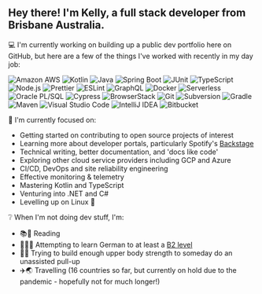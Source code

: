 <!--
**kaije/kaije** is a ✨ _special_ ✨ repository because its `README.md` (this file) appears on your GitHub profile.
-->

## Hey there! I'm Kelly, a full stack developer from Brisbane Australia.

💻 I'm currently working on building up a public dev portfolio here on GitHub, but here are a few of the things I've worked with recently in my day job:

<p>
  <img alt="Amazon AWS" src="https://img.shields.io/badge/Amazon AWS-EC7211?logo=amazon-aws&logoColor=white&style=for-the-badge" />
  <img alt="Kotlin" src="https://img.shields.io/badge/Kotlin-7F52FF?logo=kotlin&logoColor=white&style=for-the-badge" />
  <img alt="Java" src="https://img.shields.io/badge/Java-F80000?logo=oracle&logoColor=white&style=for-the-badge" />
  <img alt="Spring Boot" src="https://img.shields.io/badge/Spring Boot-6DB33F?logo=Spring&logoColor=white&style=for-the-badge" />
  <img alt="JUnit" src="https://img.shields.io/badge/JUnit-25A162?logo=cypress&logoColor=white&style=for-the-badge" />  
  <img alt="TypeScript" src="https://img.shields.io/badge/TypeScript-007ACC?logo=typescript&logoColor=white&style=for-the-badge" />
  <img alt="Node.js" src="https://img.shields.io/badge/Node.js-339933?logo=Node.js&logoColor=white&style=for-the-badge" />
  <img alt="Prettier" src="https://img.shields.io/badge/Prettier-F7B93E?logo=prettier&logoColor=white&style=for-the-badge" />
  <img alt="ESLint" src="https://img.shields.io/badge/ESLint-4B32C3?logo=eslint&logoColor=white&style=for-the-badge" />  
  <img alt="GraphQL" src="https://img.shields.io/badge/GraphQL-E10098?logo=graphql&logoColor=white&style=for-the-badge" />
  <img alt="Docker" src="https://img.shields.io/badge/Docker-2496ED?logo=docker&logoColor=white&style=for-the-badge" />
  <img alt="Serverless" src="https://img.shields.io/badge/Serverless-FD5750?logo=serverless&logoColor=white&style=for-the-badge" /> 
  <img alt="Oracle PL/SQL" src="https://img.shields.io/badge/Oracle PL/SQL-F80000?logo=oracle&logoColor=white&style=for-the-badge" />
  <img alt="Cypress" src="https://img.shields.io/badge/Cypress-17202C?logo=cypress&logoColor=white&style=for-the-badge" />
  <img alt="BrowserStack" src="https://img.shields.io/badge/BrowserStack-232F3E?logo=browserstack&logoColor=white&style=for-the-badge" />  
  <img alt="Git" src="https://img.shields.io/badge/Git-F05032?logo=git&logoColor=white&style=for-the-badge" />
  <img alt="Subversion" src="https://img.shields.io/badge/Subversion-809CC9?logo=subversion&logoColor=white&style=for-the-badge" />
  <img alt="Gradle" src="https://img.shields.io/badge/Gradle-02303A?logo=gradle&logoColor=white&style=for-the-badge" />
  <img alt="Maven" src="https://img.shields.io/badge/Maven-C71A36?logo=apache-maven&logoColor=white&style=for-the-badge" />  
  <img alt="Visual Studio Code" src="https://img.shields.io/badge/Visual Studio Code-007ACC?logo=visual-studio-code&logoColor=white&style=for-the-badge" />  
  <img alt="IntelliJ IDEA" src="https://img.shields.io/badge/IntelliJ IDEA-000000?logo=intellij-idea&logoColor=white&style=for-the-badge" />
  <img alt="Bitbucket" src="https://img.shields.io/badge/Bitbucket-0052CC?logo=bitbucket&logoColor=white&style=for-the-badge" />    
</p>
  
🎯 I'm currently focused on:

- Getting started on contributing to open source projects of interest
- Learning more about developer portals, particularly Spotify's [Backstage](https://backstage.io/)
- Technical writing, better documentation, and 'docs like code'
- Exploring other cloud service providers including GCP and Azure
- CI/CD, DevOps and site reliability engineering
- Effective monitoring & telemetry
- Mastering Kotlin and TypeScript
- Venturing into .NET and C#
- Levelling up on Linux 🐧

❔ When I'm not doing dev stuff, I'm:

- 📚👀 Reading
- 💬:de: Attempting to learn German to at least a [B2 level](https://www.goethe.de/en/spr/kup/kon/stu.html)
- 💪:sweat_smile: Trying to build enough upper body strength to someday do an unassisted pull-up
- ✈️🌏 Travelling (16 countries so far, but currently on hold due to the pandemic - hopefully not for much longer!)
